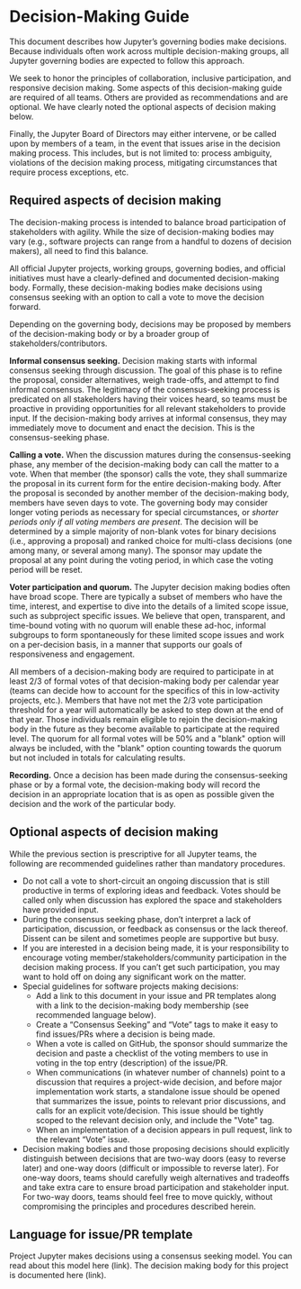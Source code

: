# Decision-Making Guide

This document describes how Jupyter’s governing bodies make decisions. Because individuals often work across multiple decision-making groups, all Jupyter governing bodies are expected to follow this approach.

We seek to honor the principles of collaboration, inclusive participation, and responsive decision making. Some aspects of this decision-making guide are required of all teams. Others are provided as recommendations and are optional. We have clearly noted the optional aspects of decision making below.

Finally, the Jupyter Board of Directors may either intervene, or be called upon by members of a team, in the event that issues arise in the decision making process. This includes, but is not limited to: process ambiguity, violations of the decision making process, mitigating circumstances that require process exceptions, etc.

## Required aspects of decision making

The decision-making process is intended to balance broad participation of stakeholders with agility. While the size of decision-making bodies may vary (e.g., software projects can range from a handful to dozens of decision makers), all need to find this balance.

All official Jupyter projects, working groups, governing bodies, and official initiatives must have a clearly-defined and documented decision-making body. Formally, these decision-making bodies make decisions using consensus seeking with an option to call a vote to move the decision forward.

Depending on the governing body, decisions may be proposed by members of the decision-making body or by a broader group of stakeholders/contributors.

**Informal consensus seeking.** Decision making starts with informal consensus seeking through discussion. The goal of this phase is to refine the proposal, consider alternatives, weigh trade-offs, and attempt to find informal consensus. The legitimacy of the consensus-seeking process is predicated on all stakeholders having their voices heard, so teams must be proactive in providing opportunities for all relevant stakeholders to provide input. If the decision-making body arrives at informal consensus, they may immediately move to document and enact the decision. This is the consensus-seeking phase.

**Calling a vote.** When the discussion matures during the consensus-seeking phase, any member of the decision-making body can call the matter to a vote. When that member (the sponsor) calls the vote, they shall summarize the proposal in its current form for the entire decision-making body. After the proposal is seconded by another member of the decision-making body, members have seven days to vote. The governing body may consider longer voting periods as necessary for special circumstances, or _shorter periods only if all voting members are present_. The decision will be determined by a simple majority of non-blank votes for binary decisions (i.e., approving a proposal) and ranked choice for multi-class decisions (one among many, or several among many). The sponsor may update the proposal at any point during the voting period, in which case the voting period will be reset.

**Voter participation and quorum.** The Jupyter decision making bodies often have broad scope. There are typically a subset of members who have the time, interest, and expertise to dive into the details of a limited scope issue, such as subproject specific issues. We believe that open, transparent, and time-bound voting with no quorum will enable these ad-hoc, informal subgroups to form spontaneously for these limited scope issues and work on a per-decision basis, in a manner that supports our goals of responsiveness and engagement.

All members of a decision-making body are required to participate in at least 2/3 of formal votes of that decision-making body per calendar year (teams can decide how to account for the specifics of this in low-activity projects, etc.). Members that have not met the 2/3 vote participation threshold for a year will automatically be asked to step down at the end of that year. Those individuals remain eligible to rejoin the decision-making body in the future as they become available to participate at the required level. The quorum for all formal votes will be 50% and a "blank" option will always be included, with the "blank" option counting towards the quorum but not included in totals for calculating results.


**Recording.** Once a decision has been made during the consensus-seeking phase or by a formal vote, the decision-making body will record the decision in an appropriate location that is as open as possible given the decision and the work of the particular body.

## Optional aspects of decision making

While the previous section is prescriptive for all Jupyter teams, the following are recommended guidelines rather than mandatory procedures.

- Do not call a vote to short-circuit an ongoing discussion that is still productive in terms of exploring ideas and feedback. Votes should be called only when discussion has explored the space and stakeholders have provided input.
- During the consensus seeking phase, don’t interpret a lack of participation, discussion, or feedback as consensus or the lack thereof. Dissent can be silent and sometimes people are supportive but busy.
- If you are interested in a decision being made, it is your responsibility to encourage voting member/stakeholders/community participation in the decision making process. If you can’t get such participation, you may want to hold off on doing any significant work on the matter.
- Special guidelines for software projects making decisions:
  - Add a link to this document in your issue and PR templates along with a link to the decision-making body membership (see recommended language below).
  - Create a “Consensus Seeking” and “Vote” tags to make it easy to find issues/PRs where a decision is being made.
  - When a vote is called on GitHub, the sponsor should summarize the decision and paste a checklist of the voting members to use in voting in the top entry (description) of the issue/PR.
  - When communications (in whatever number of channels) point to a discussion that requires a project-wide decision, and before major implementation work starts, a standalone issue should be opened that summarizes the issue, points to relevant prior discussions, and calls for an explicit vote/decision. This issue should be tightly scoped to the relevant decision only, and include the "Vote" tag.
  - When an implementation of a decision appears in pull request, link to the relevant “Vote” issue.
- Decision making bodies and those proposing decisions should explicitly distinguish between decisions that are two-way doors (easy to reverse later) and one-way doors (difficult or impossible to reverse later). For one-way doors, teams should carefully weigh alternatives and tradeoffs and take extra care to ensure broad participation and stakeholder input. For two-way doors, teams should feel free to move quickly, without compromising the principles and procedures described herein.

## Language for issue/PR template

Project Jupyter makes decisions using a consensus seeking model. You can read about this model here (link). The decision making body for this project is documented here (link).
